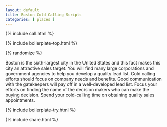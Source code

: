 ```yaml
---
layout: default
title: Boston Cold Calling Scripts
categories: [ places ]
---
```


{% include call.html %}

{% include boilerplate-top.html %}


{% randomize %}

Boston is the sixth-largest city in the United States and this fact makes this city an attractive sales target. You will find many large corporations and government agencies to  help you develop a quality lead list. Cold calling efforts should focus on company needs and benefits. Good communication with the gatekeepers will pay off in a well-developed lead list. Focus your efforts on finding the name of the decision makers who can make the buying decision. Spend your cold-calling time on obtaining quality sales appointments.

{% include boilerplate-try.html %}

{% include share.html %}